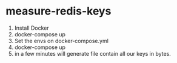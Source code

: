 # measure-redis-keys

1. Install Docker
2. docker-compose up
3. Set the envs on docker-compose.yml
4. docker-compose up
5. in a few minutes will generate file contain all our keys in bytes.
